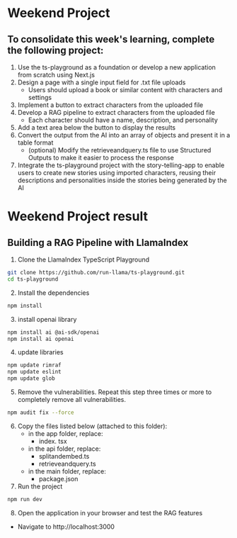 # Weekend Project

## To consolidate this week's learning, complete the following project:
1. Use the ts-playground as a foundation or develop a new application from scratch using Next.js
2. Design a page with a single input field for .txt file uploads
    - Users should upload a book or similar content with characters and settings
3. Implement a button to extract characters from the uploaded file
4. Develop a RAG pipeline to extract characters from the uploaded file
    - Each character should have a name, description, and personality
5. Add a text area below the button to display the results
6. Convert the output from the AI into an array of objects and present it in a table format
    - (optional) Modify the retrieveandquery.ts file to use Structured Outputs to make it easier to process the response
7. Integrate the ts-playground project with the story-telling-app to enable users to create new stories using imported characters, reusing their descriptions and personalities inside the stories being generated by the AI

# Weekend Project result

## Building a RAG Pipeline with LlamaIndex
1. Clone the LlamaIndex TypeScript Playground
``` bash
git clone https://github.com/run-llama/ts-playground.git
cd ts-playground
```
2. Install the dependencies
``` bash
npm install
```
3. install openai library
``` bash
npm install ai @ai-sdk/openai
npm install ai openai
```
4. update libraries
``` bash
npm update rimraf
npm update eslint
npm update glob
```
5. Remove the vulnerabilities. Repeat this step three times or more to completely remove all vulnerabilities.
``` bash
npm audit fix --force
```
6. Copy the files listed below (attached to this folder):
   - in the app folder, replace:
        - index. tsx
    - in the api folder, replace:
        - splitandembed.ts
        - retrieveandquery.ts
    - in the main folder, replace:
        - package.json
7. Run the project
``` bash
npm run dev
```
8. Open the application in your browser and test the RAG features
- Navigate to http://localhost:3000
